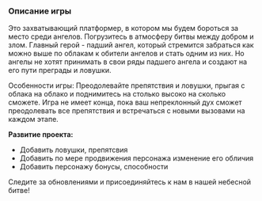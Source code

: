 ### Описание игры

Это захватывающий платформер, в котором мы будем бороться за место среди ангелов. Погрузитесь в атмосферу битвы между
добром и злом. Главный герой - падший ангел, который стремится забраться как можно выше по облакам к обители ангелов и
стать одним из них. Но ангелы не хотят принимать в свои ряды падшего ангела и создают на его пути преграды и ловушки.

Особенности игры:
Преодолевайте препятствия и ловушки, прыгая с облака на облако и поднимитесь на столько высоко на сколько сможете.
Игра не имеет конца, пока ваш непреклонный дух сможет преодолевать все препятствия и встречаться с
новыми вызовами на каждом этапе.

**Развитие проекта:**

- Добавить ловушки, препятсвия
- Добавить по мере продвижения персонажа изменение его обличия
- Добавить персонажу бонусы, способности

Следите за обновлениями и присоединяйтесь к нам в нашей небесной битве!
